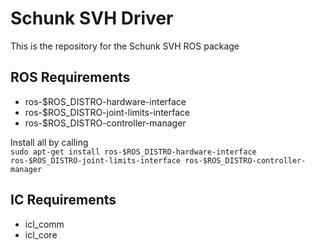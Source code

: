 # Schunk SVH Driver

This is the repository for the Schunk SVH ROS package

## ROS Requirements

- ros-$ROS_DISTRO-hardware-interface
- ros-$ROS_DISTRO-joint-limits-interface
- ros-$ROS_DISTRO-controller-manager

Install all by calling  
  ```sudo apt-get install ros-$ROS_DISTRO-hardware-interface ros-$ROS_DISTRO-joint-limits-interface ros-$ROS_DISTRO-controller-manager```

## IC Requirements

- icl_comm
- icl_core
